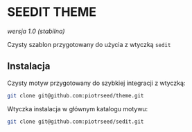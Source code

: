 # SEEDIT THEME
_wersja 1.0 (stabilna)_

Czysty szablon przygotowany do użycia z wtyczką `sedit`


## Instalacja

Czysty motyw przygotowany do szybkiej integracji z wtyczką:

```bash
git clone git@github.com:piotrseed/theme.git
```

Wtyczka instalacja w głównym katalogu motywu:

```bash
git clone git@github.com:piotrseed/sedit.git
